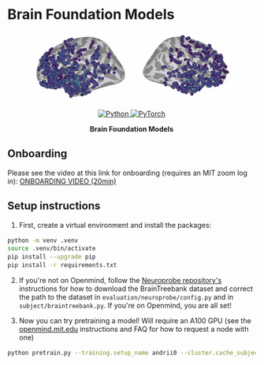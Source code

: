# Brain Foundation Models

<p align="center">
  <a href="https://neuroprobe.dev">
    <img src="assets/brain_animation.gif" alt="Neuroprobe Logo" style="height: 10em" />
  </a>
</p>

<p align="center">
    <a href="https://www.python.org/">
        <img alt="Python" src="https://img.shields.io/badge/Python-3.8+-1f425f.svg?color=purple">
    </a>
    <a href="https://pytorch.org/">
        <img alt="PyTorch" src="https://img.shields.io/badge/PyTorch-2.0+-ee4c2c.svg">
    </a>
</p>

<p align="center"><strong>Brain Foundation Models</strong></p>

## Onboarding

Please see the video at this link for onboarding (requires an MIT zoom log in):
[ONBOARDING VIDEO (20min)](https://mit.zoom.us/rec/share/s2XgwBipwcQDJEmb9OICnecNDenA0EyKidxDg_zP5M9GdvXQxbobaZVtM44AI3fe.4jEyRBNSP2bvQ_cU?startTime=1749952722000)

## Setup instructions

1. First, create a virtual environment and install the packages:
```sh
python -m venv .venv
source .venv/bin/activate
pip install --upgrade pip
pip install -r requirements.txt
```

2. If you're not on Openmind, follow the [Neuroprobe repository's](https://github.com/azaho/neuroprobe) instructions for how to download the BrainTreebank dataset and correct the path to the dataset in `evaluation/neuroprobe/config.py` and in `subject/braintreebank.py`. If you're on Openmind, you are all set!

3. Now you can try pretraining a model! Will require an A100 GPU (see the [openmind.mit.edu](https://openmind.mit.edu) instructions and FAQ for how to request a node with one)
```sh
python pretrain.py --training.setup_name andrii0 --cluster.cache_subjects 0 --cluster.eval_at_beginning 0
```
